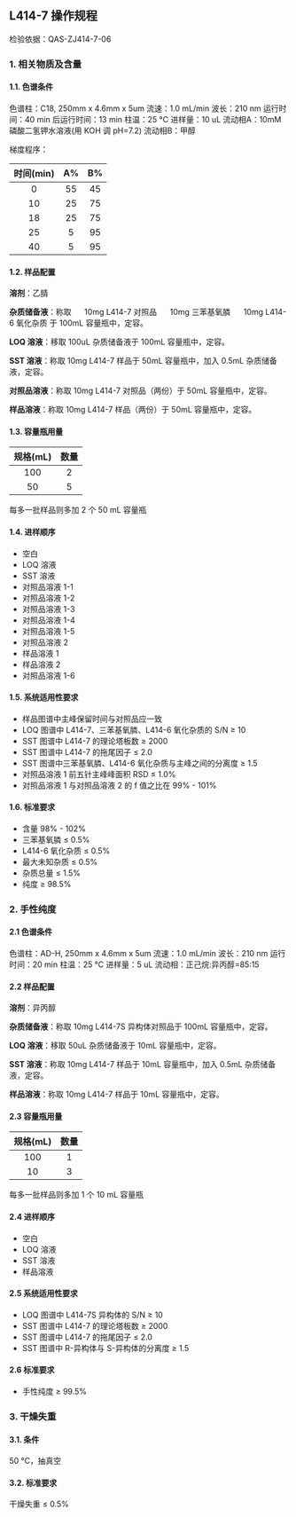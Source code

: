 ## L414-7 操作规程

检验依据：QAS-ZJ414-7-06

### 1. 相关物质及含量

#### 1.1. 色谱条件

色谱柱：C18, 250mm x 4.6mm x 5um
流速：1.0 mL/min
波长：210 nm
运行时间：40 min
后运行时间：13 min
柱温：25 °C
进样量：10 uL
流动相A：10mM 磷酸二氢钾水溶液(用 KOH 调 pH=7.2)
流动相B：甲醇

梯度程序：

| 时间(min) |  A%   |  B%   |
| :-------: | :---: | :---: |
|     0     |  55   |  45   |
|    10     |  25   |  75   |
|    18     |  25   |  75   |
|    25     |   5   |  95   |
|    40     |   5   |  95   |

#### 1.2. 样品配置

**溶剂**：乙腈

**杂质储备液**：称取
    &nbsp;&nbsp;&nbsp;&nbsp; 10mg L414-7 对照品
    &nbsp;&nbsp;&nbsp;&nbsp; 10mg 三苯基氧膦
    &nbsp;&nbsp;&nbsp;&nbsp; 10mg L414-6 氧化杂质
于 100mL 容量瓶中，定容。

**LOQ 溶液**：移取 100uL 杂质储备液于 100mL 容量瓶中，定容。

**SST 溶液**：称取 10mg L414-7 样品于 50mL 容量瓶中，加入 0.5mL 杂质储备液，定容。

**对照品溶液**：称取 10mg L414-7 对照品（两份）于 50mL 容量瓶中，定容。

**样品溶液**：称取 10mg L414-7 样品（两份）于 50mL 容量瓶中，定容。

#### 1.3. 容量瓶用量

| 规格(mL) | 数量  |
| :------: | :---: |
|   100    |   2   |
|    50    |   5   |

每多一批样品则多加 2 个 50 mL 容量瓶

#### 1.4. 进样顺序

+ 空白
+ LOQ 溶液
+ SST 溶液
+ 对照品溶液 1-1
+ 对照品溶液 1-2
+ 对照品溶液 1-3
+ 对照品溶液 1-4
+ 对照品溶液 1-5
+ 对照品溶液 2
+ 样品溶液 1
+ 样品溶液 2
+ 对照品溶液 1-6

#### 1.5. 系统适用性要求

+ 样品图谱中主峰保留时间与对照品应一致
+ LOQ 图谱中 L414-7、三苯基氧膦、L414-6 氧化杂质的 S/N &ge; 10
+ SST 图谱中 L414-7 的理论塔板数 &ge; 2000
+ SST 图谱中 L414-7 的拖尾因子 &le; 2.0
+ SST 图谱中三苯基氧膦、L414-6 氧化杂质与主峰之间的分离度 &ge; 1.5
+ 对照品溶液 1 前五针主峰峰面积 RSD &le; 1.0%
+ 对照品溶液 1 与对照品溶液 2 的 f 值之比在 99% - 101%

#### 1.6. 标准要求

+ 含量 98% - 102%
+ 三苯基氧膦 &le; 0.5%
+ L414-6 氧化杂质 &le; 0.5%
+ 最大未知杂质 &le; 0.5%
+ 杂质总量 &le; 1.5%
+ 纯度 &ge; 98.5%

### 2. 手性纯度

#### 2.1 色谱条件

色谱柱：AD-H, 250mm x 4.6mm x 5um
流速：1.0 mL/min
波长：210 nm
运行时间：20 min
柱温：25 °C
进样量：5 uL
流动相：正己烷:异丙醇=85:15

#### 2.2 样品配置

**溶剂**：异丙醇

**杂质储备液**：称取 10mg L414-7S 异构体对照品于 100mL 容量瓶中，定容。

**LOQ 溶液**：移取 50uL 杂质储备液于 10mL 容量瓶中，定容。

**SST 溶液**：称取 10mg L414-7 样品于 10mL 容量瓶中，加入 0.5mL 杂质储备液，定容。

**样品溶液**：称取 10mg L414-7 样品于 10mL 容量瓶中，定容。

#### 2.3 容量瓶用量

| 规格(mL) | 数量  |
| :------: | :---: |
|   100    |   1   |
|    10    |   3   |

每多一批样品则多加 1 个 10 mL 容量瓶

#### 2.4 进样顺序

+ 空白
+ LOQ 溶液
+ SST 溶液
+ 样品溶液

#### 2.5 系统适用性要求

+ LOQ 图谱中 L414-7S 异构体的 S/N &ge; 10
+ SST 图谱中 L414-7 的理论塔板数 &ge; 2000
+ SST 图谱中 L414-7 的拖尾因子 &le; 2.0
+ SST 图谱中 R-异构体与 S-异构体的分离度 &ge; 1.5

#### 2.6 标准要求

+ 手性纯度 &ge; 99.5%

### 3. 干燥失重

#### 3.1. 条件

50 °C，抽真空

#### 3.2. 标准要求

干燥失重 &le; 0.5%
